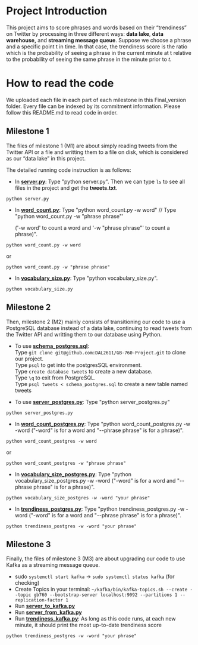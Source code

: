 # Project Introduction
This project aims to score phrases and words based on their “trendiness” on Twitter by processing in three different ways: **data lake**, **data warehouse,** and **streaming message queue**. Suppose we choose a phrase and a specific point t in time. In that case, the trendiness score is the ratio which is the probability of seeing a phrase in the current minute at t relative to the probability of seeing the same phrase in the minute prior to *t.*


# How to read the code

We uploaded each file in each part of each milestone in this Final_version folder. Every file can be indexed by its commitment information. Please follow this README.md to read code in order.

## Milestone 1

The files of milestone 1 (M1) are about simply reading tweets from the Twitter API or a file and writting them to a file on disk, which is considered as our “data lake” in this project.

The detailed running code instruction is as follows:

  * In [**server.py**](server.py): Type "python server.py". Then we can type `ls` to see all files in the project and get the **tweets.txt**.
  
  ```
  python server.py
  ```

  * In [**word_count.py**](word_count.py): Type "python word_count.py -w word" // Type "python word_count.py -w "phrase phrase"'

    ('-w word' to count a word and '-w "phrase phrase"' to count a phrase)".
  ```
  python word_count.py -w word
  ```
  or
  ```
  python word_count.py -w "phrase phrase"
  ```

  * In [**vocabulary_size.py**](vocabulary_size.py): Type "python vocabulary_size.py".

  ```
  python vocabulary_size.py
  ```
  
## Milestone 2

Then, milestone 2 (M2) mainly consists of transitioning our code to use a PostgreSQL database instead of a data lake, continuing to read tweets from the Twitter API and writting them to our database using Python.

  * To use [**schema_postgres.sql**](schema_postgres.sql):\
    Type `git clone git@github.com:DAL2611/GB-760-Project.git` to clone our project.  
    Type `psql` to get into the postgresSQL environment.  
    Type `create database tweets` to create a new database.  
    Type `\q` to exit from PostgreSQL.  
    Type `psql tweets < schema_postgres.sql` to create a new table named tweets  
    
  * To use [**server_postgres.py**](server_postgres.py): Type "python server_postgres.py"
  
  ```
  python server_postgres.py
  ```

  * In [**word_count_postgres.py**](word_count_postgres.py): Type "python word_count_postgres.py -w -word ("-word" is for a word and "--phrase phrase" is for a phrase)".

  ```
  python word_count_postgres -w word
  ```
  or
  ```
  python word_count_postgres -w "phrase phrase"
  ```

  * In [**vocabulary_size_postgres.py**](vocabulary_size_postgres.py): Type "python vocabulary_size_postgres.py -w -word ("-word" is for a word and "--phrase phrase" is for a phrase)".

  ```
  python vocabulary_size_postgres -w -word "your phrase"
  ```
  
  * In [**trendiness_postgres.py**](trendiness_postgres.py): Type "python trendiness_postgres.py -w -word ("-word" is for a word and "--phrase phrase" is for a phrase)".

  ```
  python trendiness_postgres -w -word "your phrase"
  ```

## Milestone 3

Finally, the files of milestone 3 (M3) are about upgrading our code to use Kafka as a streaming message queue.

  * sudo `systemctl start kafka` -> `sudo systemctl status kafka` (for checking)
  * Create Topics in your terminal: `~/kafka/bin/kafka-topics.sh --create --topic gb760 --bootstrap-server localhost:9092 --partitions 1 --replication-factor 1`
  * Run [**server_to_kafka.py**](server_to_kafka.py)
  * Run [**server_from_kafka.py**](server_from_kafka.py)
  * Run [**trendiness_kafka.py**](trendiness_kafka.py): As long as this code runs, at each new minute, it should print the most up-to-date trendiness score
  
  ```
  python trendiness_postgres -w -word "your phrase"
  ```
